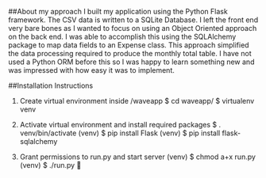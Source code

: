 ##About my approach
I built my application using the Python Flask framework. The CSV data is written to a SQLite Database.
I left the front end very bare bones as I wanted to focus on using an Object Oriented approach on the back end. 
I was able to accomplish this using the SQLAlchemy package to map data fields to an Expense class. This approach simplified the data processing required to produce the monthly total table. I have not used a Python ORM before this so I was happy to learn something new and was impressed with how easy it was to implement.

##Installation Instructions
1. Create virtual environment inside /waveapp
$ cd waveapp/
$ virtualenv venv

2. Activate virtual environment and install required packages
$ . venv/bin/activate
(venv) $ pip install Flask
(venv) $ pip install flask-sqlalchemy

3. Grant permissions to run.py and start server
(venv) $ chmod a+x run.py 
(venv) $ ./run.py  